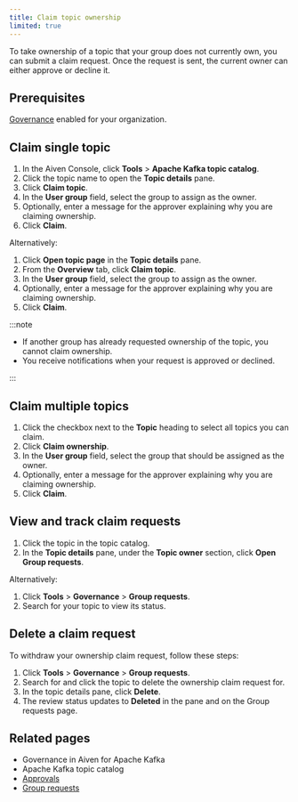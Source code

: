 ```yaml
---
title: Claim topic ownership
limited: true
---
```


To take ownership of a topic that your group does not currently own, you can submit a claim request. Once the request is sent, the current owner can either approve or decline it.

## Prerequisites

[Governance](/docs/products/kafka/howto/enable-governance) enabled for your organization.

## Claim single topic

1. In the Aiven Console, click **Tools** > **Apache Kafka topic catalog**.
1. Click the topic name to open the **Topic details** pane.
1. Click **Claim topic**.
1. In the **User group** field, select the group to assign as the owner.
1. Optionally, enter a message for the approver explaining why you are claiming ownership.
1. Click **Claim**.

Alternatively:

1. Click **Open topic page** in  the **Topic details** pane.
1. From the **Overview** tab, click **Claim topic**.
1. In the **User group** field, select the group to assign as the owner.
1. Optionally, enter a message for the approver explaining why you are claiming ownership.
1. Click **Claim**.

:::note

- If another group has already requested ownership of the topic, you
  cannot claim ownership.
- You receive notifications when your request is approved or declined.

:::

## Claim multiple topics

1. Click the checkbox next to the **Topic** heading to select all topics you can claim.
1. Click **Claim ownership**.
1. In the **User group** field, select the group that should be assigned as the owner.
1. Optionally, enter a message for the approver explaining why you are claiming ownership.
1. Click **Claim**.

## View and track claim requests

1. Click the topic in the topic catalog.
1. In the **Topic details** pane, under the **Topic owner** section, click **Open Group requests**.

Alternatively:

1. Click **Tools** > **Governance** > **Group requests**.
1. Search for your topic to view its status.

## Delete a claim request

To withdraw your ownership claim request, follow these steps:

1. Click **Tools** > **Governance** > **Group requests**.
1. Search for and click the topic to delete the ownership claim request for.
1. In the topic details pane, click **Delete**.
1. The review status updates to **Deleted** in the pane and on the Group requests page.

## Related pages

- Governance in Aiven for Apache Kafka
- Apache Kafka topic catalog
- [Approvals](/docs/products/kafka/howto/approvals)
- [Group requests](/docs/products/kafka/howto/group-requests)
